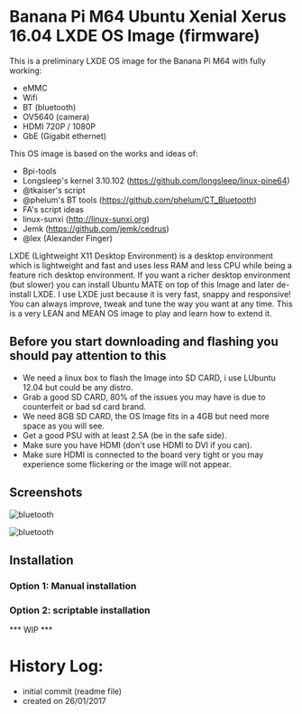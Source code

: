 Banana Pi M64 Ubuntu Xenial Xerus 16.04 LXDE OS Image (firmware)
================================================================

This is a preliminary LXDE OS image for the Banana Pi M64 with fully working:

- eMMC
- Wifi
- BT (bluetooth)
- OV5640 (camera)
- HDMI 720P / 1080P
- GbE (Gigabit ethernet)

This OS image is based on the works and ideas of:

- Bpi-tools
- Longsleep's kernel 3.10.102 (https://github.com/longsleep/linux-pine64)
- @tkaiser's script
- @phelum's BT tools (https://github.com/phelum/CT_Bluetooth)
- FA's script ideas
- linux-sunxi (http://linux-sunxi.org)
- Jemk (https://github.com/jemk/cedrus)
- @lex (Alexander Finger)

LXDE (Lightweight X11 Desktop Environment) is a desktop environment which is lightweight and fast and uses less RAM and less CPU while being a feature rich desktop environment.
If you want a richer desktop environment (but slower) you can install Ubuntu MATE on top of this Image and later de-install LXDE.
I use LXDE just because it is very fast, snappy  and responsive!
You can always improve, tweak and tune the way you want at any time.
This is a very LEAN and MEAN OS image to play and learn how to extend it.

Before you start downloading and flashing you should pay attention to this
--------------------------------------------------------------------------

- We need a linux box to flash the Image into SD CARD, i use LUbuntu 12.04 but could be any distro.
- Grab a good SD CARD, 80% of the issues you may have is due to counterfeit or bad sd card brand.
- We need 8GB SD CARD, the OS Image fits in a 4GB but need more space as you will see.
- Get a good PSU with at least 2.5A (be in the safe side).
- Make sure you have HDMI (don't use HDMI to DVI if you can).
- Make sure HDMI is connected to the board very tight or you may experience some flickering or the image will not appear.


Screenshots
-----------

![bluetooth](https://github.com/avafinger/bpi-m64-firmware/raw/master/img/bluetooth.png)


![bluetooth](https://github.com/avafinger/bpi-m64-firmware/raw/master/img/wifi.png)

Installation
------------

### Option 1: Manual installation



### Option 2: scriptable installation

*** WIP ***

History Log:
===========
* initial commit (readme file)
* created on 26/01/2017
